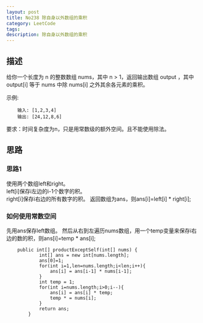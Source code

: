 ```yaml
---
layout: post
title: No238 除自身以外数组的乘积
category: LeetCode
tags:
description: 除自身以外数组的乘积
---
```

## 描述
给你一个长度为 n 的整数数组 nums，其中 n > 1，返回输出数组 output ，其中 output[i] 等于 nums 中除 nums[i] 之外其余各元素的乘积。

示例:

        输入: [1,2,3,4]
        输出: [24,12,8,6]

要求：时间复杂度为n，只是用常数级的额外空间。且不能使用除法。



## 思路

### 思路1

使用两个数组left和right。    
left[i]保存i左边的i-1个数字的积。    
right[i]保存i右边的所有数字的积。
返回数组为ans，则ans[i]=left[i] * right[i];

### 如何使用常数空间

先用ans保存left数组。
然后从右到左遍历nums数组，用一个temp变量来保存i右边的数的积，则ans[i]=temp * ans[i];

        public int[] productExceptSelf(int[] nums) {
                int[] ans = new int[nums.length];
                ans[0]=1;
                for(int i=1,len=nums.length;i<len;i++){
                    ans[i] = ans[i-1] * nums[i-1];
                }
                int temp = 1;
                for(int i=nums.length;i>0;i--){
                    ans[i] = ans[i] * temp;
                    temp * = nums[i];
                }
                return ans;
            }
